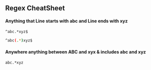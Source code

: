 ## Regex CheatSheet

#### Anything that Line starts with abc and Line ends with xyz
```bash
^abc.*xyz$
```
```bash
^abc(.*)xyz$
```
#### Anywhere anything between ABC and xyx & includes  abc and xyz
```bash
abc.*xyz
```
